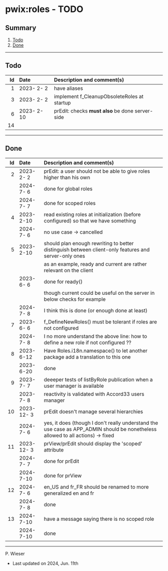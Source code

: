 # pwix:roles - TODO

## Summary

1. [Todo](#todo)
2. [Done](#done)

---
## Todo

|   Id | Date       | Description and comment(s) |
| ---: | :---       | :---                       |
|    1 | 2023- 2- 2 | have aliases |
|    3 | 2023- 2- 2 | implement f_CleanupObsoleteRoles at startup |
|    6 | 2023- 2-10 | prEdit: checks **must also** be done server-side |
|   14 |  |  |

---
## Done

|   Id | Date       | Description and comment(s) |
| ---: | :---       | :---                       |
|    2 | 2023- 2- 2 | prEdit: a user should not be able to give roles higher than his own |
|      | 2024- 7- 6 | done for global roles |
|      | 2024- 7- 7 | done for scoped roles |
|    4 | 2023- 2-10 | read existing roles at initialization (before configured) so that we have something |
|      | 2024- 7- 6 | no use case -> cancelled |
|    5 | 2023- 2-10 | should plan enough rewriting to better distinguish between client-only features and server-only ones |
|      |            | as an example, ready and current are rather relevant on the client |
|      | 2023- 6- 6 | done for ready() |
|      |            | though current could be useful on the server in below checks for example |
|      | 2024- 7- 8 | I think this is done (or enough done at least) |
|    7 | 2023- 6- 6 | f_DefineNewRoles() must be tolerant if roles are not configured |
|      | 2024- 7- 8 | I no more understand the above line: how to define a new role if not configured ?? |
|    8 | 2023- 6-12 | Have Roles.i18n.namespace() to let another package add a translation to this one |
|      | 2023- 6-20 | done |
|    9 | 2023- 7- 7 | deeeper tests of listByRole publication when a user manager is available |
|      | 2023- 7- 8 | reactivity is validated with Accord33 users manager |
|   10 | 2023-12- 3 | prEdit doesn't manage several hierarchies |
|      | 2024- 7- 6 | yes, it does (though I don't really understand the use case as APP_ADMIN should be nonetheless allowed to all actions) -> fixed |
|   11 | 2023-12- 3 | prView/prEdit should display the 'scoped' attribute |
|      | 2024- 7- 7 | done for prEdit |
|      | 2024- 7-10 | done for prView |
|   12 | 2024- 7- 6 | en_US and fr_FR should be renamed to more generalized en and fr |
|      | 2024- 7- 8 | done |
|   13 | 2024- 7-10 | have a message saying there is no scoped role |
|      | 2024- 7-10 | done |

---
P. Wieser
- Last updated on 2024, Jun. 11th
